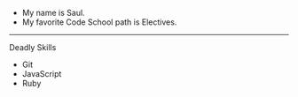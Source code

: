 - My name is Saul.
- My favorite Code School path is Electives.
---

Deadly Skills
* Git
* JavaScript
* Ruby
